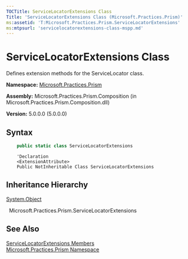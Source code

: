 ```yaml
---
TOCTitle: ServiceLocatorExtensions Class
Title: 'ServiceLocatorExtensions Class (Microsoft.Practices.Prism)'
ms:assetid: 'T:Microsoft.Practices.Prism.ServiceLocatorExtensions'
ms:mtpsurl: 'servicelocatorextensions-class-mspp.md'
---
```


# ServiceLocatorExtensions Class

Defines extension methods for the ServiceLocator class.

**Namespace:** [Microsoft.Practices.Prism](/patterns-practices/reference/mspp-namespace)

**Assembly:** Microsoft.Practices.Prism.Composition (in Microsoft.Practices.Prism.Composition.dll)

**Version:** 5.0.0.0 (5.0.0.0)
## Syntax
```C#
    public static class ServiceLocatorExtensions
```
```VB
    'Declaration
    <ExtensionAttribute> 
    Public NotInheritable Class ServiceLocatorExtensions
```

## Inheritance Hierarchy

[System.Object](http://msdn.microsoft.com/en-us/library/e5kfa45b)

  Microsoft.Practices.Prism.ServiceLocatorExtensions

## See Also
[ServiceLocatorExtensions Members](/patterns-practices/reference/servicelocatorextensions-members-mspp)<br/>
[Microsoft.Practices.Prism Namespace](/patterns-practices/reference/mspp-namespace)<br/>